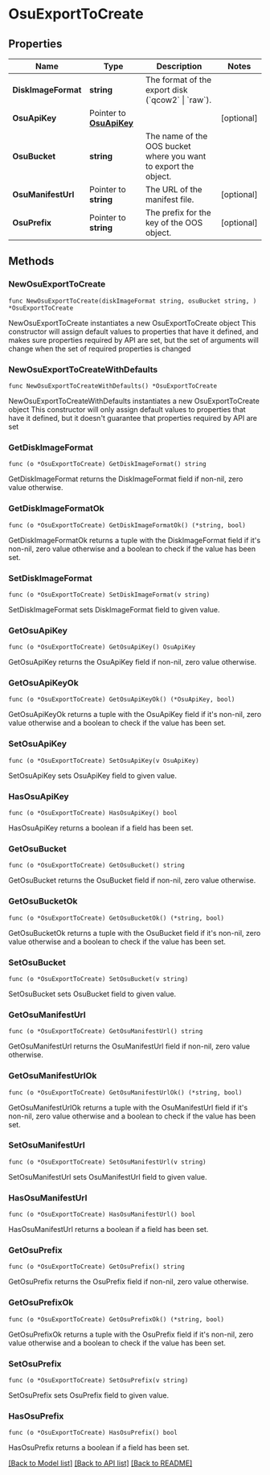 # OsuExportToCreate

## Properties

Name | Type | Description | Notes
------------ | ------------- | ------------- | -------------
**DiskImageFormat** | **string** | The format of the export disk (&#x60;qcow2&#x60; \\| &#x60;raw&#x60;). | 
**OsuApiKey** | Pointer to [**OsuApiKey**](OsuApiKey.md) |  | [optional] 
**OsuBucket** | **string** | The name of the OOS bucket where you want to export the object. | 
**OsuManifestUrl** | Pointer to **string** | The URL of the manifest file. | [optional] 
**OsuPrefix** | Pointer to **string** | The prefix for the key of the OOS object. | [optional] 

## Methods

### NewOsuExportToCreate

`func NewOsuExportToCreate(diskImageFormat string, osuBucket string, ) *OsuExportToCreate`

NewOsuExportToCreate instantiates a new OsuExportToCreate object
This constructor will assign default values to properties that have it defined,
and makes sure properties required by API are set, but the set of arguments
will change when the set of required properties is changed

### NewOsuExportToCreateWithDefaults

`func NewOsuExportToCreateWithDefaults() *OsuExportToCreate`

NewOsuExportToCreateWithDefaults instantiates a new OsuExportToCreate object
This constructor will only assign default values to properties that have it defined,
but it doesn't guarantee that properties required by API are set

### GetDiskImageFormat

`func (o *OsuExportToCreate) GetDiskImageFormat() string`

GetDiskImageFormat returns the DiskImageFormat field if non-nil, zero value otherwise.

### GetDiskImageFormatOk

`func (o *OsuExportToCreate) GetDiskImageFormatOk() (*string, bool)`

GetDiskImageFormatOk returns a tuple with the DiskImageFormat field if it's non-nil, zero value otherwise
and a boolean to check if the value has been set.

### SetDiskImageFormat

`func (o *OsuExportToCreate) SetDiskImageFormat(v string)`

SetDiskImageFormat sets DiskImageFormat field to given value.


### GetOsuApiKey

`func (o *OsuExportToCreate) GetOsuApiKey() OsuApiKey`

GetOsuApiKey returns the OsuApiKey field if non-nil, zero value otherwise.

### GetOsuApiKeyOk

`func (o *OsuExportToCreate) GetOsuApiKeyOk() (*OsuApiKey, bool)`

GetOsuApiKeyOk returns a tuple with the OsuApiKey field if it's non-nil, zero value otherwise
and a boolean to check if the value has been set.

### SetOsuApiKey

`func (o *OsuExportToCreate) SetOsuApiKey(v OsuApiKey)`

SetOsuApiKey sets OsuApiKey field to given value.

### HasOsuApiKey

`func (o *OsuExportToCreate) HasOsuApiKey() bool`

HasOsuApiKey returns a boolean if a field has been set.

### GetOsuBucket

`func (o *OsuExportToCreate) GetOsuBucket() string`

GetOsuBucket returns the OsuBucket field if non-nil, zero value otherwise.

### GetOsuBucketOk

`func (o *OsuExportToCreate) GetOsuBucketOk() (*string, bool)`

GetOsuBucketOk returns a tuple with the OsuBucket field if it's non-nil, zero value otherwise
and a boolean to check if the value has been set.

### SetOsuBucket

`func (o *OsuExportToCreate) SetOsuBucket(v string)`

SetOsuBucket sets OsuBucket field to given value.


### GetOsuManifestUrl

`func (o *OsuExportToCreate) GetOsuManifestUrl() string`

GetOsuManifestUrl returns the OsuManifestUrl field if non-nil, zero value otherwise.

### GetOsuManifestUrlOk

`func (o *OsuExportToCreate) GetOsuManifestUrlOk() (*string, bool)`

GetOsuManifestUrlOk returns a tuple with the OsuManifestUrl field if it's non-nil, zero value otherwise
and a boolean to check if the value has been set.

### SetOsuManifestUrl

`func (o *OsuExportToCreate) SetOsuManifestUrl(v string)`

SetOsuManifestUrl sets OsuManifestUrl field to given value.

### HasOsuManifestUrl

`func (o *OsuExportToCreate) HasOsuManifestUrl() bool`

HasOsuManifestUrl returns a boolean if a field has been set.

### GetOsuPrefix

`func (o *OsuExportToCreate) GetOsuPrefix() string`

GetOsuPrefix returns the OsuPrefix field if non-nil, zero value otherwise.

### GetOsuPrefixOk

`func (o *OsuExportToCreate) GetOsuPrefixOk() (*string, bool)`

GetOsuPrefixOk returns a tuple with the OsuPrefix field if it's non-nil, zero value otherwise
and a boolean to check if the value has been set.

### SetOsuPrefix

`func (o *OsuExportToCreate) SetOsuPrefix(v string)`

SetOsuPrefix sets OsuPrefix field to given value.

### HasOsuPrefix

`func (o *OsuExportToCreate) HasOsuPrefix() bool`

HasOsuPrefix returns a boolean if a field has been set.


[[Back to Model list]](../README.md#documentation-for-models) [[Back to API list]](../README.md#documentation-for-api-endpoints) [[Back to README]](../README.md)


